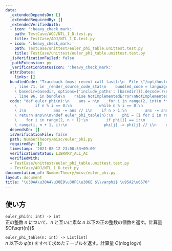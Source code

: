 ```yaml
---
data:
  _extendedDependsOn: []
  _extendedRequiredBy: []
  _extendedVerifiedWith:
  - icon: ':heavy_check_mark:'
    path: TestCase/AOJ/NTL_1_D.test.py
    title: TestCase/AOJ/NTL_1_D.test.py
  - icon: ':heavy_check_mark:'
    path: TestCase/unittest/euler_phi_table.unittest.test.py
    title: TestCase/unittest/euler_phi_table.unittest.test.py
  _isVerificationFailed: false
  _pathExtension: py
  _verificationStatusIcon: ':heavy_check_mark:'
  attributes:
    links: []
  bundledCode: "Traceback (most recent call last):\n  File \"/opt/hostedtoolcache/Python/3.9.6/x64/lib/python3.9/site-packages/onlinejudge_verify/documentation/build.py\"\
    , line 71, in _render_source_code_stat\n    bundled_code = language.bundle(stat.path,\
    \ basedir=basedir, options={'include_paths': [basedir]}).decode()\n  File \"/opt/hostedtoolcache/Python/3.9.6/x64/lib/python3.9/site-packages/onlinejudge_verify/languages/python.py\"\
    , line 96, in bundle\n    raise NotImplementedError\nNotImplementedError\n"
  code: "def euler_phi(n):\n    ans = n\n    for i in range(2, int(n ** 0.5) + 1):\n\
    \        if n % i == 0:\n            while n % i == 0:\n                n //=\
    \ i\n            ans -= ans // i\n    if n > 1:\n        ans -= ans // n\n   \
    \ return ans\n\n\ndef euler_phi_table(n):\n    phi = [i for i in range(n + 1)]\n\
    \    for i in range(2, n + 1):\n        if phi[i] == i:\n            for j in\
    \ range(i, n + 1, i):\n                phi[j] -= phi[j] // i\n    return phi\n"
  dependsOn: []
  isVerificationFile: false
  path: NumberTheory/misc/euler_phi.py
  requiredBy: []
  timestamp: '2021-08-12 23:00:53+09:00'
  verificationStatus: LIBRARY_ALL_AC
  verifiedWith:
  - TestCase/unittest/euler_phi_table.unittest.test.py
  - TestCase/AOJ/NTL_1_D.test.py
documentation_of: NumberTheory/misc/euler_phi.py
layout: document
title: "\u30AA\u30A4\u30E9\u30FC\u306E $\\varphi$ \u95A2\u6570"
---
```


## 使い方
`euler_phi(n: int) -> int`  
正の整数 $n$ について、$n$ と互いに素な $n$ 以下の正の整数の個数を返す。計算量 $O(\sqrt{n})$

`euler_phi_table(n: int) -> List[int]`  
$n$ 以下の $\varphi (n)$ をすべて求めたテーブルを返す。計算量 $O(n \log \log n)$
